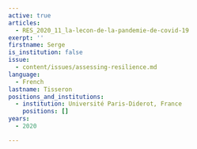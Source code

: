 ```yaml
---
active: true
articles:
  - RES_2020_11_la-lecon-de-la-pandemie-de-covid-19
exerpt: ''
firstname: Serge
is_institution: false
issue:
  - content/issues/assessing-resilience.md
language:
  - French
lastname: Tisseron
positions_and_institutions:
  - institution: Université Paris-Diderot, France
    positions: []
years:
  - 2020

---
```

